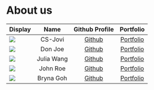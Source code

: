 # About us

Display | Name | Github Profile | Portfolio 
--------|:----:|:--------------:|:---------:
![](https://via.placeholder.com/100.png?text=Photo) | CS-Jovi | [Github](https://github.com/) | [Portfolio](docs/team/johndoe.md)
![](https://via.placeholder.com/100.png?text=Photo) | Don Joe | [Github](https://github.com/) | [Portfolio](docs/team/johndoe.md)
![](https://via.placeholder.com/100.png?text=Photo) | Julia Wang | [Github](https://github.com/) | [Portfolio](docs/team/juliawang.md)
![](https://via.placeholder.com/100.png?text=Photo) | John Roe | [Github](https://github.com/) | [Portfolio](docs/team/johndoe.md)
![](https://via.placeholder.com/100.png?text=Photo) | Bryna Goh | [Github](https://github.com/brynagoh) | [Portfolio](docs/team/brynagoh.md)

